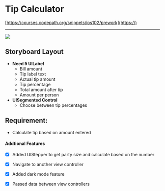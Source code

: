 # Tip Calculator

[https://courses.codepath.org/snippets/ios102/prework](https://)

---

![](https://i.imgur.com/9MQMu9V.gif)



## Storyboard Layout

* **Need 5 UILabel** 
    * Bill amount
    * Tip label text
    * Actual tip amount 
    * Tip percentage
    * Total amount after tip
    * Amount per person
* **UISegmented Control**
    * Choose between tip percentages

## Requirement: 
* Calculate tip based on amount entered 

#### Addtional Features
- [x] Added UIStepper to get party size and calculate based on the number
- [x] Navigate to another view controller
- [x] Added dark mode feature
- [x] Passed data between view controllers

